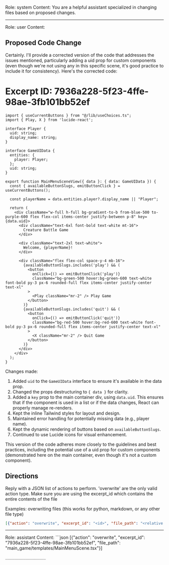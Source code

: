 Role: system
Content: You are a helpful assistant specialized in changing files based on proposed changes.
__________________
Role: user
Content: 
## Proposed Code Change
Certainly. I'll provide a corrected version of the code that addresses the issues mentioned, particularly adding a uid prop for custom components (even though we're not using any in this specific scene, it's good practice to include it for consistency). Here's the corrected code:

# Excerpt ID: 7936a228-5f23-4ffe-98ae-3fb101bb52ef
```tsx main_game/templates/MainMenuScene.tsx
import { useCurrentButtons } from "@/lib/useChoices.ts";
import { Play, X } from 'lucide-react';

interface Player {
  uid: string;
  display_name: string;
}

interface GameUIData {
  entities: {
    player: Player;
  };
  uid: string;
}

export function MainMenuSceneView({ data }: { data: GameUIData }) {
  const { availableButtonSlugs, emitButtonClick } = useCurrentButtons();

  const playerName = data.entities.player?.display_name || "Player";

  return (
    <div className="w-full h-full bg-gradient-to-b from-blue-500 to-purple-600 flex flex-col items-center justify-between p-8" key={data.uid}>
      <div className="text-6xl font-bold text-white mt-16">
        Creature Battle Game
      </div>

      <div className="text-2xl text-white">
        Welcome, {playerName}!
      </div>

      <div className="flex flex-col space-y-4 mb-16">
        {availableButtonSlugs.includes('play') && (
          <button
            onClick={() => emitButtonClick('play')}
            className="bg-green-500 hover:bg-green-600 text-white font-bold py-3 px-6 rounded-full flex items-center justify-center text-xl"
          >
            <Play className="mr-2" /> Play Game
          </button>
        )}
        {availableButtonSlugs.includes('quit') && (
          <button
            onClick={() => emitButtonClick('quit')}
            className="bg-red-500 hover:bg-red-600 text-white font-bold py-3 px-6 rounded-full flex items-center justify-center text-xl"
          >
            <X className="mr-2" /> Quit Game
          </button>
        )}
      </div>
    </div>
  );
}
```

Changes made:

1. Added `uid` to the `GameUIData` interface to ensure it's available in the data prop.
2. Changed the props destructuring to `{ data }` for clarity.
3. Added a `key` prop to the main container div, using `data.uid`. This ensures that if the component is used in a list or if the data changes, React can properly manage re-renders.
4. Kept the inline Tailwind styles for layout and design.
5. Maintained error handling for potentially missing data (e.g., player name).
6. Kept the dynamic rendering of buttons based on `availableButtonSlugs`.
7. Continued to use Lucide icons for visual enhancement.

This version of the code adheres more closely to the guidelines and best practices, including the potential use of a uid prop for custom components (demonstrated here on the main container, even though it's not a custom component).

## Directions
Reply with a JSON list of actions to perform. 'overwrite' are the only valid action type. 
Make sure you are using the excerpt_id which contains the entire contents of the file

Examples:
overwriting files (this works for python, markdown, or any other file type)
```json output_example1
[{"action": "overwrite", "excerpt_id": "<id>", "file_path": "<relative file path>"}]
```

__________________
Role: assistant
Content: ```json
[{"action": "overwrite", "excerpt_id": "7936a228-5f23-4ffe-98ae-3fb101bb52ef", "file_path": "main_game/templates/MainMenuScene.tsx"}]
```
__________________
